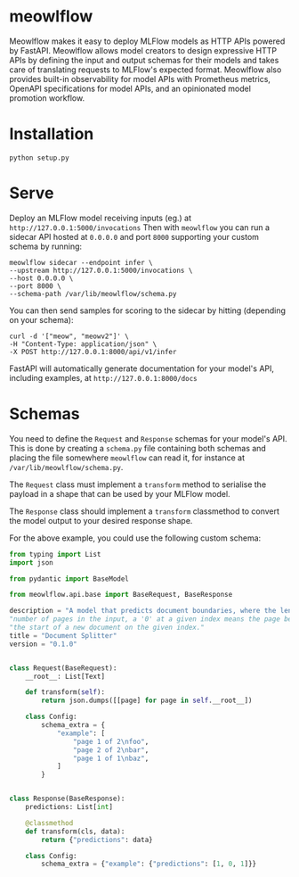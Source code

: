 # meowlflow
Meowlflow makes it easy to deploy MLFlow models as HTTP APIs powered by FastAPI.
Meowlflow allows model creators to design expressive HTTP APIs by defining the input and output schemas for their models and takes care of translating requests to MLFlow's expected format.
Meowlflow also provides built-in observability for model APIs with Prometheus metrics, OpenAPI specifications for model APIs, and an opinionated model promotion workflow.

# Installation
`python setup.py`

# Serve
Deploy an MLFlow model receiving inputs (eg.) at `http://127.0.0.1:5000/invocations`
Then with `meowlflow` you can run a sidecar API hosted at `0.0.0.0` and port `8000`
supporting your custom schema by running:
```
meowlflow sidecar --endpoint infer \
--upstream http://127.0.0.1:5000/invocations \
--host 0.0.0.0 \
--port 8000 \
--schema-path /var/lib/meowlflow/schema.py
```

You can then send samples for scoring to the sidecar by hitting (depending on your schema):
```
curl -d '["meow", "meowv2"]' \
-H "Content-Type: application/json" \
-X POST http://127.0.0.1:8000/api/v1/infer
```

FastAPI will automatically generate documentation for your model's API, including examples, at `http://127.0.0.1:8000/docs`

# Schemas
You need to define the `Request` and `Response` schemas for your model's API.
This is done by creating a `schema.py` file containing both schemas and placing
the file somewhere `meowlflow` can read it, for instance at
`/var/lib/meowlflow/schema.py`.

The `Request` class must implement a `transform` method to serialise the payload
in  a shape that can be used by your MLFlow model.

The `Response` class should implement a `transform` classmethod to convert
the model output to your desired response shape.

For the above example, you could use the following custom schema:

[replace]: # (examples/document_splitter_schema.py)
```python
from typing import List
import json

from pydantic import BaseModel

from meowlflow.api.base import BaseRequest, BaseResponse

description = "A model that predicts document boundaries, where the length of the prediction array is equal to the "
"number of pages in the input, a '0' at a given index means the page belongs to the current document, and a '1' marks "
"the start of a new document on the given index."
title = "Document Splitter"
version = "0.1.0"


class Request(BaseRequest):
    __root__: List[Text]

    def transform(self):
        return json.dumps([[page] for page in self.__root__])

    class Config:
        schema_extra = {
            "example": [
                "page 1 of 2\nfoo",
                "page 2 of 2\nbar",
                "page 1 of 1\nbaz",
            ]
        }


class Response(BaseResponse):
    predictions: List[int]

    @classmethod
    def transform(cls, data):
        return {"predictions": data}

    class Config:
        schema_extra = {"example": {"predictions": [1, 0, 1]}}
```
